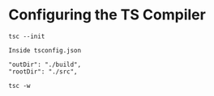 # Configuring the TS Compiler

```
tsc --init

Inside tsconfig.json

"outDir": "./build",
"rootDir": "./src",

tsc -w
```